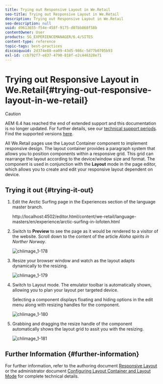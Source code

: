 ```yaml
---
title: Trying out Responsive Layout in We.Retail
seo-title: Trying out Responsive Layout in We.Retail
description: Trying out Responsive Layout in We.Retail
seo-description: null
uuid: d9613655-f54e-458f-9175-d07bb868f58b
contentOwner: User
products: SG_EXPERIENCEMANAGER/6.4/SITES
content-type: reference
topic-tags: best-practices
discoiquuid: 2d374e88-ea09-43d5-986c-5d77b0705b93
exl-id: ccb792f7-e837-4790-818f-e2c446328e71
---
```

# Trying out Responsive Layout in We.Retail{#trying-out-responsive-layout-in-we-retail}

>[!CAUTION]
>
>AEM 6.4 has reached the end of extended support and this documentation is no longer updated. For further details, see our [technical support periods](https://helpx.adobe.com/support/programs/eol-matrix.html). Find the supported versions [here](https://experienceleague.adobe.com/docs/).

All We.Retail pages use the Layout Container component to implement responsive design. The layout container provides a paragraph system that allows you to position components within a responsive grid. This grid can rearrange the layout according to the device/window size and format. The component is used in conjunction with the **Layout** mode in the page editor, which allows you to create and edit your responsive layout dependent on device.

## Trying it out {#trying-it-out}

1. Edit the Arctic Surfing page in the Experiences section of the language master branch.

   http://localhost:4502/editor.html/content/we-retail/language-masters/en/experience/arctic-surfing-in-lofoten.html

1. Switch to **Preview** to see the page as it would be rendered to a visitor of the website. Scroll down to the content of the article *Aloha spirits in Norther Norway*.

   ![chlimage_1-178](assets/chlimage_1-178.png)

1. Resize your browser window and watch as the layout adapts dynamically to the resizing.

   ![chlimage_1-179](assets/chlimage_1-179.png)

1. Switch to Layout mode. The emulator toolbar is automatically shown, allowing you to plan your layout per targeted device.

   Selecting a component displays floating and hiding options in the edit menu along with resizing handles for the component.

   ![chlimage_1-180](assets/chlimage_1-180.png)

1. Grabbing and dragging the resize handle of the component automatically shows the layout grid to assit you with the resizing.

   ![chlimage_1-181](assets/chlimage_1-181.png)

## Further Information {#further-information}

For further information, refer to the authoring document [Responsive Layout](/help/sites-authoring/responsive-layout.md) or the administrator document [Configuring Layout Container and Layout Mode](/help/sites-administering/configuring-responsive-layout.md) for complete technical details.
